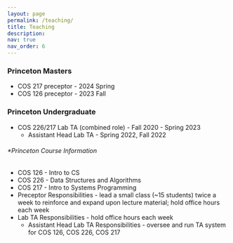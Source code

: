 ```yaml
---
layout: page
permalink: /teaching/
title: Teaching
description:  
nav: true
nav_order: 6
---
```


### Princeton Masters
- COS 217 preceptor - 2024 Spring
- COS 126 preceptor - 2023 Fall

### Princeton Undergraduate
- COS 226/217 Lab TA (combined role) - Fall 2020 - Spring 2023 
  - Assistant Head Lab TA - Spring 2022, Fall 2022

###### \*Princeton Course Information
- COS 126 - Intro to CS
- COS 226 - Data Structures and Algorithms
- COS 217 - Intro to Systems Programming
- Preceptor Responsibilities - lead a small class (~15 students) twice a week to reinforce and expand upon lecture material; hold office hours each week
- Lab TA Responsibilities - hold office hours each week 
  - Assistant Head Lab TA Responsibilities - oversee and run TA system for COS 126, COS 226, COS 217